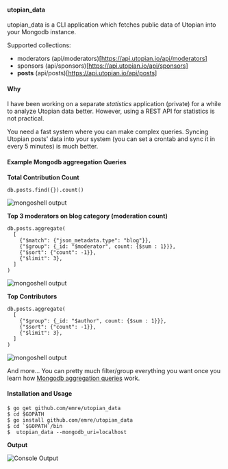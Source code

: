 #### utopian_data

utopian_data is a CLI application which fetches public data of Utopian
into your Mongodb instance.

Supported collections:

- moderators (api/moderators)[https://api.utopian.io/api/moderators]
- sponsors (api/sponsors)[https://api.utopian.io/api/sponsors]
- **posts** (api/posts)[https://api.utopian.io/api/posts]

#### Why

I have been working on a separate *statistics* application (private) for
a while to analyze Utopian data better. However, using a REST API for
statistics is not practical.

You need a fast system where you can make complex queries. Syncing Utopian 
posts' data into your system (you can set a crontab and sync it in every 5 minutes)
is much better.


#### Example Mongodb aggreegation Queries

**Total Contribution Count**

```
db.posts.find({}).count()
```

![mongoshell output](https://i.hizliresim.com/y0RzOn.png)

**Top 3 moderators on blog category (moderation count)**

```
db.posts.aggregate(
  [
    {"$match": {"json_metadata.type": "blog"}},
    {"$group": {_id: "$moderator", count: {$sum : 1}}},
    {"$sort": {"count": -1}},
    {"$limit": 3},
  ]
)
```

![mongoshell output](https://i.hizliresim.com/JQ6O1W.png)

**Top Contributors**

```
db.posts.aggregate(
  [
    {"$group": {_id: "$author", count: {$sum : 1}}},
    {"$sort": {"count": -1}},
    {"$limit": 3},
  ]
)
```

![mongoshell output](https://i.hizliresim.com/az01VB.png)

And more... You can pretty much filter/group everything you want once
you learn how [Mongodb aggregation queries](https://docs.mongodb.com/manual/aggregation/) work.

#### Installation and Usage

```
$ go get github.com/emre/utopian_data
$ cd $GOPATH
$ go install github.com/emre/utopian_data
$ cd `$GOPATH`/bin
$  utopian_data --mongodb_uri=localhost
```

**Output**

![Console Output](https://i.hizliresim.com/D79yqO.png)







